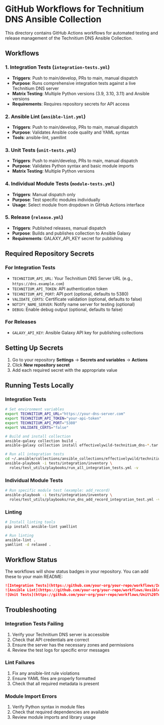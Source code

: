 # GitHub Workflows for Technitium DNS Ansible Collection

This directory contains GitHub Actions workflows for automated testing and release management of the Technitium DNS Ansible Collection.

## Workflows

### 1. Integration Tests (`integration-tests.yml`)
- **Triggers**: Push to main/develop, PRs to main, manual dispatch
- **Purpose**: Runs comprehensive integration tests against a live Technitium DNS server
- **Matrix Testing**: Multiple Python versions (3.9, 3.10, 3.11) and Ansible versions
- **Requirements**: Requires repository secrets for API access

### 2. Ansible Lint (`ansible-lint.yml`)
- **Triggers**: Push to main/develop, PRs to main, manual dispatch
- **Purpose**: Validates Ansible code quality and YAML syntax
- **Tools**: ansible-lint, yamllint

### 3. Unit Tests (`unit-tests.yml`)
- **Triggers**: Push to main/develop, PRs to main, manual dispatch
- **Purpose**: Validates Python syntax and basic module imports
- **Matrix Testing**: Multiple Python versions

### 4. Individual Module Tests (`module-tests.yml`)
- **Triggers**: Manual dispatch only
- **Purpose**: Test specific modules individually
- **Usage**: Select module from dropdown in GitHub Actions interface

### 5. Release (`release.yml`)
- **Triggers**: Published releases, manual dispatch
- **Purpose**: Builds and publishes collection to Ansible Galaxy
- **Requirements**: GALAXY_API_KEY secret for publishing

## Required Repository Secrets

### For Integration Tests
- `TECHNITIUM_API_URL`: Your Technitium DNS Server URL (e.g., `https://dns.example.com`)
- `TECHNITIUM_API_TOKEN`: API authentication token
- `TECHNITIUM_API_PORT`: API port (optional, defaults to 5380)
- `VALIDATE_CERTS`: Certificate validation (optional, defaults to false)
- `NOTIFY_NAME_SERVER`: Notify name server for testing (optional)
- `DEBUG`: Enable debug output (optional, defaults to false)

### For Releases
- `GALAXY_API_KEY`: Ansible Galaxy API key for publishing collections

## Setting Up Secrets

1. Go to your repository **Settings** → **Secrets and variables** → **Actions**
2. Click **New repository secret**
3. Add each required secret with the appropriate value

## Running Tests Locally

### Integration Tests
```bash
# Set environment variables
export TECHNITIUM_API_URL="https://your-dns-server.com"
export TECHNITIUM_API_TOKEN="your-api-token"
export TECHNITIUM_API_PORT="5380"
export VALIDATE_CERTS="false"

# Build and install collection
ansible-galaxy collection build .
ansible-galaxy collection install effectivelywild-technitium_dns-*.tar.gz

# Run all integration tests
cd ~/.ansible/collections/ansible_collections/effectivelywild/technitium_dns
ansible-playbook -i tests/integration/inventory \
  roles/test_utils/playbooks/run_all_integration_tests.yml -v
```

### Individual Module Tests
```bash
# Run specific module test (example: add_record)
ansible-playbook -i tests/integration/inventory \
  roles/test_utils/playbooks/run_dns_add_record_integration_test.yml -v
```

### Linting
```bash
# Install linting tools
pip install ansible-lint yamllint

# Run linting
ansible-lint .
yamllint -d relaxed .
```

## Workflow Status

The workflows will show status badges in your repository. You can add these to your main README:

```markdown
![Integration Tests](https://github.com/your-org/your-repo/workflows/Integration%20Tests/badge.svg)
![Ansible Lint](https://github.com/your-org/your-repo/workflows/Ansible%20Lint/badge.svg)
![Unit Tests](https://github.com/your-org/your-repo/workflows/Unit%20Tests/badge.svg)
```

## Troubleshooting

### Integration Tests Failing
1. Verify your Technitium DNS server is accessible
2. Check that API credentials are correct
3. Ensure the server has the necessary zones and permissions
4. Review the test logs for specific error messages

### Lint Failures
1. Fix any ansible-lint rule violations
2. Ensure YAML files are properly formatted
3. Check that all required metadata is present

### Module Import Errors
1. Verify Python syntax in module files
2. Check that required dependencies are available
3. Review module imports and library usage